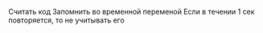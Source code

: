 Считать код
Запомнить во временной переменой
Если в течении 1 сек повторяется, то не учитывать его

